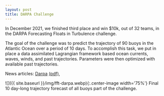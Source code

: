 ```yaml
---
layout: post
title: DARPA Challenge
---
```


In December 2021, we finished third place and win $10k, out of 32 teams, in the DARPA Forecasting Floats in Turbulence challenge.

The goal of the challenge was to predict the trajectory of 90 buoys in the Atlantic Ocean over a period of 10 days. To accomplish this task, we put in place a data assimilated Lagrangian framework based ocean currents, waves, winds, and past trajectories. Parameters were then optimized with available past trajectories.

News articles: [Darpa](https://www.darpa.mil/news-events/2021-12-13) [(pdf)](/archive/news/2021-darpa-fft.pdf),

![]({{ site.baseurl }}/img/fft-darpa.webp){:.center-image width='75%'}
Final 10 day-long trajectory forecast of all buoys part of the challenge.
